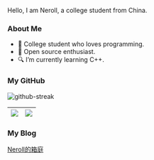 Hello, I am Neroll, a college student from China.

### About Me
- 📖 College student who loves programming.
- 🎁 Open source enthusiast.
- 🔍 I’m currently learning C++.

### My GitHub
![github-streak](https://github-readme-streak-stats-eight.vercel.app/?user=neroll-2021)

| <img src="https://github-readme-stats.vercel.app/api?username=neroll-2021&hide_border=true" align="center"> | <img src="https://github-readme-stats.vercel.app/api/top-langs/?username=neroll-2021&layout=compact&hide_border=true" align="center"> |
|--|--|

### My Blog
[Neroll的箱庭](https://www.neroll.blog)

<!--
**neroll-2021/neroll-2021** is a ✨ _special_ ✨ repository because its `README.md` (this file) appears on your GitHub profile.

Here are some ideas to get you started:

- 🔭 I’m currently working on ...
- 🌱 I’m currently learning ...
- 👯 I’m looking to collaborate on ...
- 🤔 I’m looking for help with ...
- 💬 Ask me about ...
- 📫 How to reach me: ...
- 😄 Pronouns: ...
- ⚡ Fun fact: ...
-->
